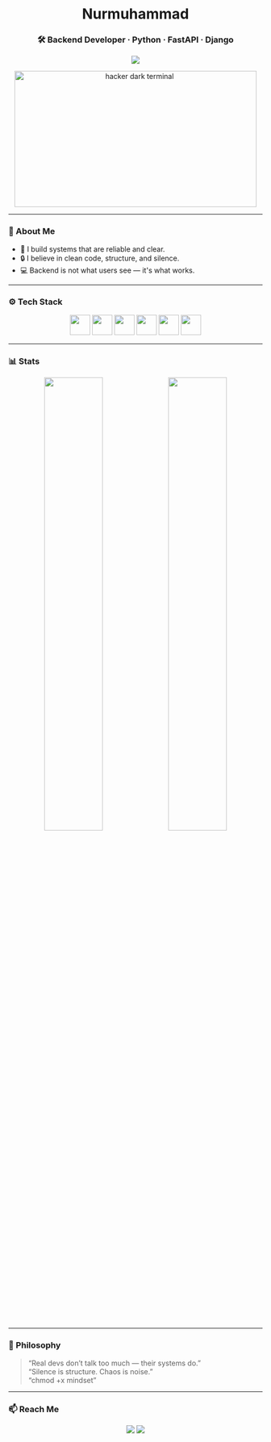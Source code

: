 <h1 align="center">Nurmuhammad</h1>
<h3 align="center">🛠 Backend Developer · Python · FastAPI · Django</h3>

<p align="center">
  <img src="https://readme-typing-svg.herokuapp.com?font=Fira+Code&size=20&pause=1000&color=00FFBF&center=true&vCenter=true&width=600&lines=Silent+code.+Stable+systems.;FastAPI+%7C+Django+%7C+PostgreSQL.;Minimal+words,+maximum+execution.;Clean+Code+or+No+Code." />
</p>

<p align="center">
  <img src="https://media.giphy.com/media/5xtDarqCp0eomZaFJWc/giphy.gif" width="480" height="270" alt="hacker dark terminal" />
</p>

---

### 📌 About Me

- 🧠 I build systems that are reliable and clear.
- 🔒 I believe in clean code, structure, and silence.
- 💻 Backend is not what users see — it's what works.

---

### ⚙️ Tech Stack

<p align="center">
  <img src="https://cdn.jsdelivr.net/gh/devicons/devicon/icons/python/python-original.svg" width="40" />
  <img src="https://cdn.jsdelivr.net/gh/devicons/devicon/icons/fastapi/fastapi-original.svg" width="40" />
  <img src="https://cdn.jsdelivr.net/gh/devicons/devicon/icons/django/django-plain.svg" width="40" />
  <img src="https://cdn.jsdelivr.net/gh/devicons/devicon/icons/postgresql/postgresql-original.svg" width="40" />
  <img src="https://cdn.jsdelivr.net/gh/devicons/devicon/icons/git/git-original.svg" width="40" />
  <img src="https://cdn.jsdelivr.net/gh/devicons/devicon/icons/linux/linux-original.svg" width="40" />
</p>

---

### 📊 Stats

<p align="center">
  <img src="https://github-readme-stats.vercel.app/api?username=nurrmuhammad&show_icons=true&hide_title=true&hide_border=true&hide=stars&theme=graywhite" width="48%" />
  <img src="https://github-readme-streak-stats.herokuapp.com/?user=nurrmuhammad&theme=graywhite&hide_border=true" width="48%" />
</p>

---

### 🧭 Philosophy

> “Real devs don’t talk too much — their systems do.”  
> “Silence is structure. Chaos is noise.”  
> “chmod +x mindset”

---

### 📫 Reach Me

<p align="center">
  <a href="mailto:nurmuhammadov.nurik@gmail.com"><img src="https://img.shields.io/badge/Gmail-D14836?style=for-the-badge&logo=gmail&logoColor=white"/></a>
  <a href="https://t.me/nur04_17"><img src="https://img.shields.io/badge/Telegram-2CA5E0?style=for-the-badge&logo=telegram&logoColor=white"/></a>
</p>
